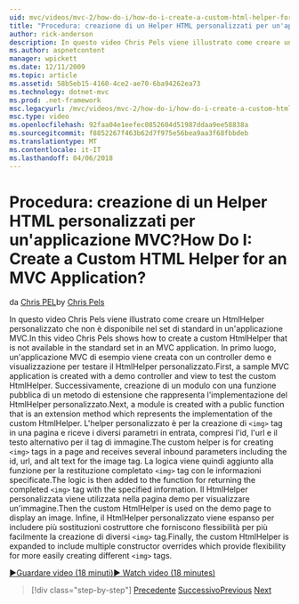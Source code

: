 ```yaml
---
uid: mvc/videos/mvc-2/how-do-i/how-do-i-create-a-custom-html-helper-for-an-mvc-application
title: "Procedura: creazione di un Helper HTML personalizzati per un'applicazione MVC? | Microsoft Docs"
author: rick-anderson
description: In questo video Chris Pels viene illustrato come creare un HtmlHelper personalizzato che non è disponibile nel set di standard in un'applicazione MVC. Primo, un applica MVC di esempio...
ms.author: aspnetcontent
manager: wpickett
ms.date: 12/11/2009
ms.topic: article
ms.assetid: 58b5eb15-4160-4ce2-ae70-6ba94262ea73
ms.technology: dotnet-mvc
ms.prod: .net-framework
msc.legacyurl: /mvc/videos/mvc-2/how-do-i/how-do-i-create-a-custom-html-helper-for-an-mvc-application
msc.type: video
ms.openlocfilehash: 92faa04e1eefec0852604d51987ddaa9ee58838a
ms.sourcegitcommit: f8852267f463b62d7f975e56bea9aa3f68fbbdeb
ms.translationtype: MT
ms.contentlocale: it-IT
ms.lasthandoff: 04/06/2018
---
```

<a name="how-do-i-create-a-custom-html-helper-for-an-mvc-application"></a><span data-ttu-id="78e0f-105">Procedura: creazione di un Helper HTML personalizzati per un'applicazione MVC?</span><span class="sxs-lookup"><span data-stu-id="78e0f-105">How Do I: Create a Custom HTML Helper for an MVC Application?</span></span>
====================
<span data-ttu-id="78e0f-106">da [Chris PEL](https://twitter.com/chrispels)</span><span class="sxs-lookup"><span data-stu-id="78e0f-106">by [Chris Pels](https://twitter.com/chrispels)</span></span>

<span data-ttu-id="78e0f-107">In questo video Chris Pels viene illustrato come creare un HtmlHelper personalizzato che non è disponibile nel set di standard in un'applicazione MVC.</span><span class="sxs-lookup"><span data-stu-id="78e0f-107">In this video Chris Pels shows how to create a custom HtmlHelper that is not available in the standard set in an MVC application.</span></span> <span data-ttu-id="78e0f-108">In primo luogo, un'applicazione MVC di esempio viene creata con un controller demo e visualizzazione per testare il HtmlHelper personalizzato.</span><span class="sxs-lookup"><span data-stu-id="78e0f-108">First, a sample MVC application is created with a demo controller and view to test the custom HtmlHelper.</span></span> <span data-ttu-id="78e0f-109">Successivamente, creazione di un modulo con una funzione pubblica di un metodo di estensione che rappresenta l'implementazione del HtmlHelper personalizzato.</span><span class="sxs-lookup"><span data-stu-id="78e0f-109">Next, a module is created with a public function that is an extension method which represents the implementation of the custom HtmlHelper.</span></span> <span data-ttu-id="78e0f-110">L'helper personalizzato è per la creazione di `<img>` tag in una pagina e riceve i diversi parametri in entrata, compresi l'id, l'url e il testo alternativo per il tag di immagine.</span><span class="sxs-lookup"><span data-stu-id="78e0f-110">The custom helper is for creating `<img>` tags in a page and receives several inbound parameters including the id, url, and alt text for the image tag.</span></span> <span data-ttu-id="78e0f-111">La logica viene quindi aggiunto alla funzione per la restituzione completato `<img>` tag con le informazioni specificate.</span><span class="sxs-lookup"><span data-stu-id="78e0f-111">The logic is then added to the function for returning the completed `<img>` tag with the specified information.</span></span> <span data-ttu-id="78e0f-112">Il HtmlHelper personalizzata viene utilizzata nella pagina demo per visualizzare un'immagine.</span><span class="sxs-lookup"><span data-stu-id="78e0f-112">Then the custom HtmlHelper is used on the demo page to display an image.</span></span> <span data-ttu-id="78e0f-113">Infine, il HtmlHelper personalizzato viene espanso per includere più sostituzioni costruttore che forniscono flessibilità per più facilmente la creazione di diversi `<img>` tag.</span><span class="sxs-lookup"><span data-stu-id="78e0f-113">Finally, the custom HtmlHelper is expanded to include multiple constructor overrides which provide flexibility for more easily creating different `<img>` tags.</span></span>

[<span data-ttu-id="78e0f-114">&#9654;Guardare video (18 minuti)</span><span class="sxs-lookup"><span data-stu-id="78e0f-114">&#9654; Watch video (18 minutes)</span></span>](https://channel9.msdn.com/Blogs/ASP-NET-Site-Videos/how-do-i-create-a-custom-html-helper-for-an-mvc-application)

> [!div class="step-by-step"]
> <span data-ttu-id="78e0f-115">[Precedente](how-do-i-implement-view-models-to-manage-data-for-aspnet-mvc-views.md)
> [Successivo](how-do-i-work-with-model-binders-in-an-mvc-application.md)</span><span class="sxs-lookup"><span data-stu-id="78e0f-115">[Previous](how-do-i-implement-view-models-to-manage-data-for-aspnet-mvc-views.md)
[Next](how-do-i-work-with-model-binders-in-an-mvc-application.md)</span></span>
